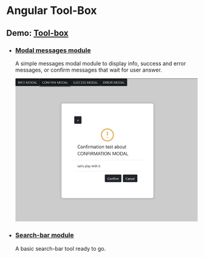 # Angular Tool-Box

## Demo: [Tool-box](https://LaurentLoi.github.io/Tool-Box/)

- ### [Modal messages module](https://github.com/LaurentLoi/Tool-Box/tree/main/src/app/modules/modal-messages#modal-messages-module)

    A simple messages modal module to display info, success and error messages, or confirm messages that wait for user answer.
    
    ![modal-demo](src/assets/images/modal-demo.jpg)


- ### [Search-bar module](https://github.com/LaurentLoi/Tool-Box/tree/main/src/app/modules/search-bar)

    A basic search-bar tool ready to go.
